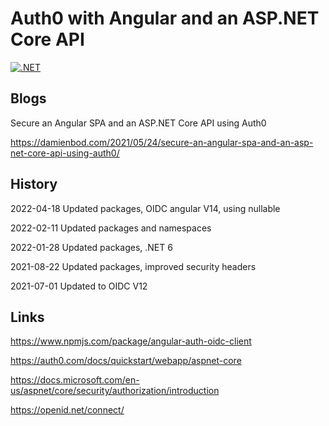 # Auth0 with Angular and an ASP.NET Core API

[![.NET](https://github.com/damienbod/Auth0AngularAspNetCoreApi/workflows/.NET/badge.svg)](https://github.com/damienbod/Auth0AngularAspNetCoreApi/actions?query=workflow%3A.NET) 

## Blogs

Secure an Angular SPA and an ASP.NET Core API using Auth0

https://damienbod.com/2021/05/24/secure-an-angular-spa-and-an-asp-net-core-api-using-auth0/

## History

2022-04-18 Updated packages, OIDC angular V14, using nullable

2022-02-11 Updated packages and namespaces

2022-01-28 Updated packages, .NET 6

2021-08-22 Updated packages, improved security headers

2021-07-01 Updated to OIDC V12

## Links

https://www.npmjs.com/package/angular-auth-oidc-client

https://auth0.com/docs/quickstart/webapp/aspnet-core

https://docs.microsoft.com/en-us/aspnet/core/security/authorization/introduction

https://openid.net/connect/

